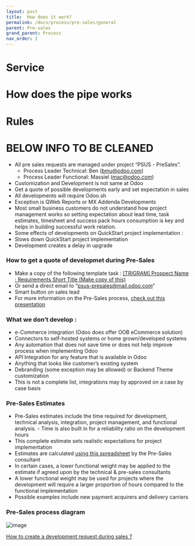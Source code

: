 ```yaml
---
layout: post
title:  How does it work?
permalink: /docs/process/pre-sales/general
parent: Pre-sales
grand_parent: Process
nav_order: 1
---
```



# Service


# How does the pipe works


# Rules



# BELOW INFO TO BE CLEANED



- All pre sales requests are managed under project “PSUS - PreSales”.
  - Process Leader Technical: Ben ([bmu@odoo.com](mailto:bmu@odoo.com))
  - Process Leader Functional: Massiel ([mac@odoo.com](mailto:mac@odoo.com))
- Customization and Development is not same at Odoo
- Get a quote of possible developments early and set expectation in sales
- All developments will require Odoo.sh
- Exception is QWeb Reports or MX Addenda Developments
- Most small business customers do not understand how project management works so setting expectation about lead time, task estimates, timesheet and success pack hours consumption is key and helps in building successful work relation.
- Some effects of developments on QuickStart project implementation :
- Slows down QuickStart project implementation
- Development creates a delay in upgrade

### How to get a quote of developmet during Pre-Sales
- Make a copy of the following template task : [[TRIGRAM] Prospect Name : Requirements Short Title (Make copy of this)](https://www.odoo.com/web#id=2260536&cids=3&menu_id=4720&action=333&active_id=3138&model=project.task&view_type=form)
- Or send a direct email to  “[psus-presales@mail.odoo.com](mailto:psus-presales@mail.odoo.com)”
- Smart button on sales lead
- For more information on the Pre-Sales process, [check out this presentation](https://docs.google.com/presentation/d/1xqhNsesJd1UVw26ggFjfk8eCO00sf7S7THUIgi5nvms/edit?usp=sharing)

### What we don’t develop :
- e-Commerce integration (Odoo does offer OOB eCommerce solution)
- Connectors to self-hosted systems or home grown/developed systems
- Any automation that does not save time or does not help improve process when implementing Odoo
- API Integration for any feature that is available in Odoo
- Anything that looks like customer’s existing system
- Debranding (some exception may be allowed) or Backend Theme customization
- This is not a complete list, integrations may by approved on a case by case basis

### Pre-Sales Estimates
- Pre-Sales estimates include the time required for development, technical analysis, integration, project management, and functional analysis. - Time is also built in for a reliability ratio on the development hours
- This complete estimate sets realistic expectations for project implementation
- Estimates are calculated [using this spreadsheet](https://docs.google.com/spreadsheets/u/0/d/1waWz4-JIwCi_ogosXXYV8wtamKZiTQwYAYtlb4lFjY8/edit) by the Pre-Sales consultant
- In certain cases, a lower functional weight may be applied to the estimate if agreed upon by the technical & pre-sales consultants
- A lower functional weight may be used for projects where the development will require a larger proportion of hours compared to the functional implementation
- Possible examples include new payment acquirers and delivery carriers

### Pre-Sales process diagram

![image](https://user-images.githubusercontent.com/104387570/186529954-0ad7c914-eede-4873-bd7d-63379a8a0326.png)

[How to create a development request during sales ?](https://youtu.be/AVIB-dEYIQE)
